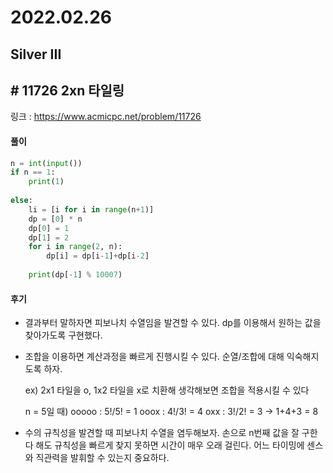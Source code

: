 # 2022.02.26

## Silver III

## # 11726 2xn 타일링

링크 : https://www.acmicpc.net/problem/11726

#### 풀이

```python
n = int(input())
if n == 1:
    print(1)
    
else:
    li = [i for i in range(n+1)]
    dp = [0] * n
    dp[0] = 1
    dp[1] = 2
    for i in range(2, n):
        dp[i] = dp[i-1]+dp[i-2]
    
    print(dp[-1] % 10007)
```



#### 후기

* 결과부터 말하자면 피보나치 수열임을 발견할 수 있다. dp를 이용해서 원하는 값을 찾아가도록 구현했다.
  

* 조합을 이용하면 계산과정을 빠르게 진행시킬 수 있다. 순열/조합에 대해 익숙해지도록 하자.

  ex) 2x1 타일을 o, 1x2 타일을 x로 치환해 생각해보면 조합을 적용시킬 수 있다

  n = 5일 때) 
  ooooo : 5!/5! = 1
  ooox : 4!/3! = 4
  oxx : 3!/2! = 3
  → 1+4+3 = 8

* 수의 규칙성을 발견할 때 피보나치 수열을 염두해보자. 손으로 n번째 값을 잘 구한다 해도 규칙성을 빠르게 찾지 못하면 시간이 매우 오래 걸린다. 어느 타이밍에 센스와 직관력을 발휘할 수 있는지 중요하다.





































